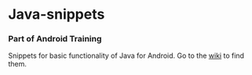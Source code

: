 # Java-snippets
### Part of Android Training

Snippets for basic functionality of Java for Android. Go to the [wiki](https://github.com/JoseMascaro/Java-snippets/wiki) to find them.
